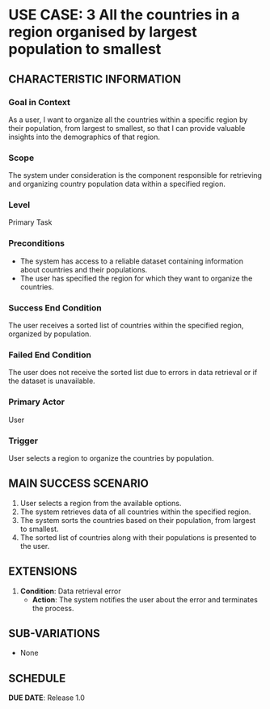 # USE CASE: 3 All the countries in a region organised by largest population to smallest

## CHARACTERISTIC INFORMATION

### Goal in Context

As a user, I want to organize all the countries within a specific region by their population, from largest to smallest, so that I can provide valuable insights into the demographics of that region.

### Scope

The system under consideration is the component responsible for retrieving and organizing country population data within a specified region.

### Level

Primary Task

### Preconditions

- The system has access to a reliable dataset containing information about countries and their populations.
- The user has specified the region for which they want to organize the countries.

### Success End Condition

The user receives a sorted list of countries within the specified region, organized by population.

### Failed End Condition

The user does not receive the sorted list due to errors in data retrieval or if the dataset is unavailable.

### Primary Actor

User

### Trigger

User selects a region to organize the countries by population.

## MAIN SUCCESS SCENARIO

1. User selects a region from the available options.
2. The system retrieves data of all countries within the specified region.
3. The system sorts the countries based on their population, from largest to smallest.
4. The sorted list of countries along with their populations is presented to the user.

## EXTENSIONS

1. **Condition**: Data retrieval error
   - **Action**: The system notifies the user about the error and terminates the process.

## SUB-VARIATIONS

- None

## SCHEDULE

**DUE DATE**: Release 1.0
